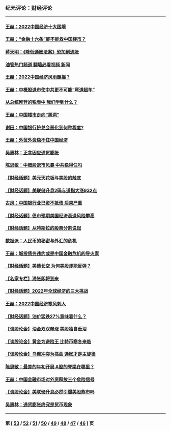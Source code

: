 ### 纪元评论：财经评论
---
#### [王赫：2022中国经济十大困境](../../pages/nsc1026/n13883766.md?12200330) 
#### [王赫：“金融十六条”能不能救中国楼市？](../../pages/nsc1026/n13868431.md?12200330) 
#### [蒋天明：《降低通胀法案》恐加剧通胀](../../pages/nsc1026/n13806996.md?12200330) 
#### [油管热门频道 翻墙必看视频 新闻](ok?12200330)
#### [王赫：2022中国经济风雨飘摇？](../../pages/nsc1026/n13803207.md?12200330) 
#### [王赫：中概股退市使中共更不可能“弯道超车”](../../pages/nsc1026/n13802858.md?12200330) 
#### [从总统拜登的税表中 我们学到什么？](../../pages/nsc1026/n13773081.md?12200330) 
#### [王赫：中国楼市走向“黑洞”](../../pages/nsc1026/n13770647.md?12200330) 
#### [谢田：中国银行挤兑会恶化到何种程度?](../../pages/nsc1026/n13766965.md?12200330) 
#### [王赫：外贸外资稳不住中国经济](../../pages/nsc1026/n13753933.md?12200330) 
#### [吴惠林：正念因应通货膨胀](../../pages/nsc1026/n13750350.md?12200330) 
#### [陈思敏：中概股退市风暴 中共稳得住吗](../../pages/nsc1026/n13738978.md?12200330) 
#### [【财经话题】美元天花板与美股的触底](../../pages/nsc1026/n13736495.md?12200330) 
#### [【财经话题】美联储升息2码与道指大涨932点](../../pages/nsc1026/n13727377.md?12200330) 
#### [古风：中国银行业已资不抵债 后果严重](../../pages/nsc1026/n13726111.md?12200330) 
#### [【财经话题】债市预期美国经济衰退风险攀高](../../pages/nsc1026/n13698043.md?12200330) 
#### [【财经话题】从特斯拉的股票分割说起](../../pages/nsc1026/n13679733.md?12200330) 
#### [数据派：人民币的秘密与外汇的危机](../../pages/nsc1026/n13667092.md?12200330) 
#### [王赫：城投债务违约或是中国金融危机的导火索](../../pages/nsc1026/n13665322.md?12200330) 
#### [【财经话题】美债长空 为何美股却能反弹？](../../pages/nsc1026/n13665895.md?12200330) 
#### [【名家专栏】滞胀即将到来](../../pages/nsc1026/n13658171.md?12200330) 
#### [【财经话题】2022年全球经济的三大挑战](../../pages/nsc1026/n13654423.md?12200330) 
#### [王赫：2022中国经济寒风刺人](../../pages/nsc1026/n13651403.md?12200330) 
#### [【财经话题】油价猛跌27%意味着什么？](../../pages/nsc1026/n13648767.md?12200330) 
#### [【谈股论金】油金双双飙涨 美股独自垂泪](../../pages/nsc1026/n13631742.md?12200330) 
#### [【谈股论金】黄金为避险王 比特币寒冬来临](../../pages/nsc1026/n13600406.md?12200330) 
#### [【谈股论金】乌俄冲突为插曲 通胀才是主旋律](../../pages/nsc1026/n13576797.md?12200330) 
#### [陈思敏：最差的年初开局 A股的脊梁在哪里？](../../pages/nsc1026/n13558359.md?12200330) 
#### [王赫：中国金融市场对外资释放三个危险信号](../../pages/nsc1026/n13546389.md?12200330) 
#### [【谈股论金】美联储升息必然引爆美股熊市吗](../../pages/nsc1026/n13519194.md?12200330) 
#### [吴惠林：通货膨胀终究是货币现象](../../pages/nsc1026/n13512979.md?12200330) 

---
#### 第 [ [53](./53.md?12200330) / [52](./52.md?12200330) / [51](./51.md?12200330) / [50](./50.md?12200330) / [49](./49.md?12200330) / [48](./48.md?12200330) / [47](./47.md?12200330) / [46](./46.md?12200330) ] 页
